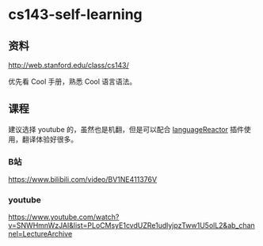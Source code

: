 # cs143-self-learning

## 资料
http://web.stanford.edu/class/cs143/

优先看 Cool 手册，熟悉 Cool 语言语法。

## 课程

建议选择 youtube 的，虽然也是机翻，但是可以配合 [languageReactor](https://www.languagereactor.com/) 插件使用，翻译体验好很多。

### B站
https://www.bilibili.com/video/BV1NE411376V
### youtube
https://www.youtube.com/watch?v=SNWHmnWzJAI&list=PLoCMsyE1cvdUZRe1udlyjpzTww1U5olL2&ab_channel=LectureArchive

